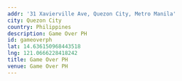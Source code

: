 ```yaml
---
addr: '31 Xavierville Ave, Quezon City, Metro Manila'
city: Quezon City
country: Philippines
description: Game Over PH
id: gameoverph
lat: 14.636150968443518
lng: 121.0666228418242
title: Game Over PH
venue: Game Over PH
---
```



